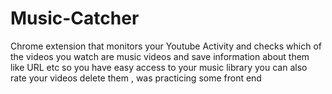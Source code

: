 # Music-Catcher
Chrome extension that monitors your Youtube Activity and checks which of the videos you watch are music videos and save information about them like URL etc so you have easy access to your music library you can also rate your videos delete them , was practicing some front end


